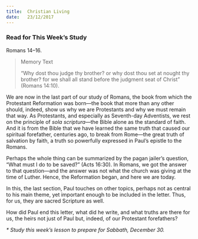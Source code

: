 ```yaml
---
title:  Christian Living
date:   23/12/2017
---
```


### Read for This Week’s Study
Romans 14–16.

> <p>Memory Text</p>
> “Why dost thou judge thy brother? or why dost thou set at nought thy brother? for we shall all stand before the judgment seat of Christ” (Romans 14:10).

We are now in the last part of our study of Romans, the book from which the Protestant Reformation was born—the book that more than any other should, indeed, show us why we are Protestants and why we must remain that way. As Protestants, and especially as Seventh-day Adventists, we rest on the principle of *sola scriptura*—the Bible alone as the standard of faith. And it is from the Bible that we have learned the same truth that caused our spiritual forefather, centuries ago, to break from Rome—the great truth of salvation by faith, a truth so powerfully expressed in Paul’s epistle to the Romans.

Perhaps the whole thing can be summarized by the pagan jailer’s question, “What must I do to be saved?” (Acts 16:30). In Romans, we got the answer to that question—and the answer was not what the church was giving at the time of Luther. Hence, the Reformation began, and here we are today.

In this, the last section, Paul touches on other topics, perhaps not as central to his main theme, yet important enough to be included in the letter. Thus, for us, they are sacred Scripture as well.

How did Paul end this letter, what did he write, and what truths are there for us, the heirs not just of Paul but, indeed, of our Protestant forefathers?

_* Study this week’s lesson to prepare for Sabbath, December 30._
